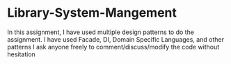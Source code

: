 # Library-System-Mangement
In this assignment, I have used multiple design patterns to do the assignment. 
I have used Facade, DI, Domain Specific Languages, and other patterns
I ask anyone freely to comment/discuss/modify the code without hesitation
